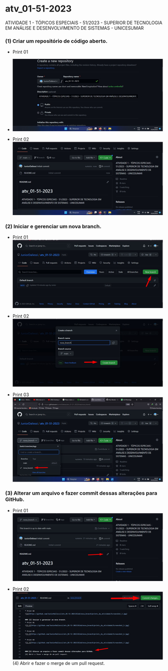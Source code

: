 # atv_01-51-2023
ATIVIDADE 1 - TÓPICOS ESPECIAIS - 51/2023 - SUPERIOR DE TECNOLOGIA EM ANÁLISE E DESENVOLVIMENTO DE SISTEMAS - UNICESUMAR 

### (1) Criar um repositório de código aberto.
* Print 01
* ![01](https://github.com/JuniorDaliessi/atv_01-51-2023/blob/nova_branch/prints_da_atividade/Screenshot_1.jpg)

* Print 02
![2](https://github.com/JuniorDaliessi/atv_01-51-2023/blob/nova_branch/prints_da_atividade/Screenshot_3.jpg)

### (2) Iniciar e gerenciar um nova branch.
* Print 01
![2.1](https://github.com/JuniorDaliessi/atv_01-51-2023/blob/nova_branch/prints_da_atividade/Screenshot_5.jpg)

* Print 02
![2.2](https://github.com/JuniorDaliessi/atv_01-51-2023/blob/nova_branch/prints_da_atividade/Screenshot_6.jpg)

* Print 03
![2.3](https://github.com/JuniorDaliessi/atv_01-51-2023/blob/nova_branch/prints_da_atividade/Screenshot_7.jpg)


### (3) Alterar um arquivo e fazer commit dessas alterações para GitHub.
* Print 01
![3.1](https://github.com/JuniorDaliessi/atv_01-51-2023/blob/nova_branch/prints_da_atividade/Screenshot_8.jpg)

* Print 02
![3.2](https://github.com/JuniorDaliessi/atv_01-51-2023/blob/nova_branch/prints_da_atividade/Screenshot_9.jpg)
(4) Abrir e fazer o merge de um pull request.


![]()
